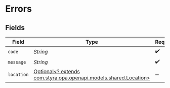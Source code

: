 # Errors


## Fields

| Field                                                                                               | Type                                                                                                | Required                                                                                            | Description                                                                                         |
| --------------------------------------------------------------------------------------------------- | --------------------------------------------------------------------------------------------------- | --------------------------------------------------------------------------------------------------- | --------------------------------------------------------------------------------------------------- |
| `code`                                                                                              | *String*                                                                                            | :heavy_check_mark:                                                                                  | N/A                                                                                                 |
| `message`                                                                                           | *String*                                                                                            | :heavy_check_mark:                                                                                  | N/A                                                                                                 |
| `location`                                                                                          | [Optional<? extends com.styra.opa.openapi.models.shared.Location>](../../models/shared/Location.md) | :heavy_minus_sign:                                                                                  | N/A                                                                                                 |